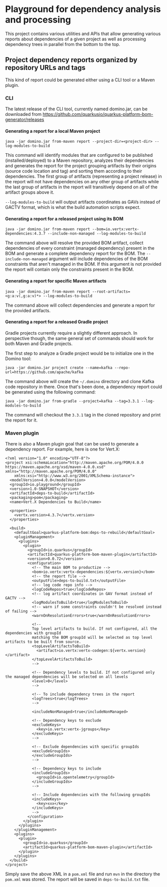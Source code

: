 # Playground for dependency analysis and processing

This project contains various utilities and APIs that allow generating various reports about dependencies of a given project
as well as processing dependency trees in parallel from the bottom to the top.

## Project dependency reports organized by repository URLs and tags

This kind of report could be generated either using a CLI tool or a Maven plugin.

### CLI

The latest release of the CLI tool, currently named domino.jar, can be downloaded from https://github.com/quarkusio/quarkus-platform-bom-generator/releases

#### Generating a report for a local Maven project

```
java -jar domino.jar from-maven report --project-dir=<project-dir> --log-modules-to-build
```

This command will identify modules that are configured to be published (installed/deployed) to a Maven repository, analyzes their dependencies and generates
the report for the project grouping artifacts by their origins (source code location and tag) and sorting them according to their dependencies.
The first group of artifacts (representing a project release) in the report will not have dependencies on any other group of artifacts while the last group of artifacts
in the report will transitively depend on all of the artifact groups above it.

`--log-modules-to-build` will output artifacts coordinates as GAVs instead of GACTV format, which is what the build automation scripts expect.

#### Generating a report for a released project using its BOM

```
java -jar domino.jar from-maven report --bom=io.vertx:vertx-dependencies:4.3.7 --include-non-managed --log-modules-to-build
```

The command above will resolve the provided BOM artifact, collect dependencies of every constraint (managed dependency) present in the BOM and generate a complete
dependency report for the BOM.
The `--include-non-managed` argument will include dependencies of the BOM constraints that aren't managed in the BOM. If this argument is not provided
the report will contain only the constraints present in the BOM.

#### Generating a report for specific Maven artifacts

```
java -jar domino.jar from-maven report --root-artifacts=<g:a:v(,g:a:v)*> --log-modules-to-build
```

The command above will collect dependencies and generate a report for the provided artifacts.

#### Generating a report for a released Gradle project

Gradle projects currently require a slightly different approach. In perspective though, the same general set of commands should work for both Maven and Gradle projects.

The first step to analyze a Gradle project would be to initialize one in the Domino tool:

```
java -jar domino.jar project create --name=kafka --repo-url=https://github.com/apache/kafka
```

The command above will create the `~/.domino` directory and clone Kafka code repository in there. Once that's been done, a dependency report could be generated using the following command:

```
java -jar domino.jar from-gradle --project=kafka --tag=3.3.1 --log-modules-to-build
```
The command will checkout the `3.3.1` tag in the cloned repository and print the report for it.

### Maven plugin

There is also a Maven plugin goal that can be used to generate a dependency report. For example, here is one for Vert.X:

```
<?xml version="1.0" encoding="UTF-8"?>
<project xsi:schemaLocation="http://maven.apache.org/POM/4.0.0 https://maven.apache.org/xsd/maven-4.0.0.xsd" xmlns="http://maven.apache.org/POM/4.0.0"
    xmlns:xsi="http://www.w3.org/2001/XMLSchema-instance">
  <modelVersion>4.0.0</modelVersion>
  <groupId>io.playground</groupId>
  <version>1.0-SNAPSHOT</version>
  <artifactId>deps-to-build</artifactId>
  <packaging>pom</packaging>
  <name>Vert.X Dependencies to Build</name>

  <properties>
    <vertx.version>4.3.7</vertx.version>
  </properties>

  <build>
    <defaultGoal>quarkus-platform-bom:deps-to-rebuild</defaultGoal>
    <pluginManagement>
      <plugins>
        <plugin>
          <groupId>io.quarkus</groupId>
          <artifactId>quarkus-platform-bom-maven-plugin</artifactId>
          <version>0.0.72</version>
          <configuration>
            <!-- The main BOM to productize -->
            <bom>io.vertx:vertx-dependencies:${vertx.version}</bom>
            <!-- the report file -->
            <outputFile>deps-to-build.txt</outputFile>
            <!-- log code repo info -->
            <logCodeRepos>true</logCodeRepos>
            <!-- log artifact coordinates in GAV format instead of GACTV -->
            <logModulesToBuild>true</logModulesToBuild>
            <!-- warn if some constraints couldn't be resolved instead of failing -->
            <warnOnResolutionErrors>true</warnOnResolutionErrors>

            <!--
            Top level artifacts to build. If not configured, all the dependencies with groupId
            matching the BOM groupId will be selected as top level artifacts to be built from source.
            <topLevelArtifactsToBuild>
              <artifact>io.vertx:vertx-codegen:${vertx.version}</artifact>
            </topLevelArtifactsToBuild>
            -->

            <!-- Dependency levels to build. If not configured only the managed dependencies will be selected on all levels
            <level>0</level>
            -->

            <!-- To include dependency trees in the report
            <logTrees>true</logTrees>
            -->

            <includeNonManaged>true</includeNonManaged>

            <!-- Dependency keys to exclude
            <excludeKeys>
              <key>io.vertx:vertx-jgroups</key>
            </excludeKeys>
            -->

            <!-- Exclude dependencies with specific groupIds
            <excludeGroupIds>
            </excludeGroupIds>
            -->

            <!-- Dependency keys to include
            <includeGroupIds>
              <groupId>io.opentelemetry</groupId>
            </includeGroupIds>
            -->

            <!-- Include dependencies with the following groupIds
            <includeKeys>
              <key>xxx</key>
            </includeKeys>
            -->
          </configuration>
        </plugin>
      </plugins>
    </pluginManagement>
    <plugins>
      <plugin>
        <groupId>io.quarkus</groupId>
        <artifactId>quarkus-platform-bom-maven-plugin</artifactId>
      </plugin>
    </plugins>
  </build>
</project>
```

Simply save the above XML in a `pom.xml` file and run `mvn` in the directory the `pom.xml` was stored. The report will be saved in `deps-to-build.txt` file.